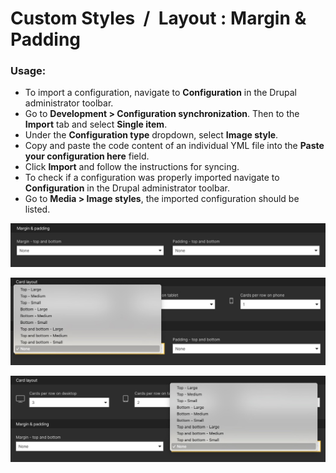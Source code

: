 # Custom Styles&nbsp;&nbsp;/&nbsp;&nbsp;Layout : Margin & Padding

### Usage:

- To import a configuration, navigate to **Configuration** in the Drupal administrator toolbar.
- Go to **Development > Configuration synchronization**. Then to the **Import** tab and select **Single item**.
- Under the **Configuration type** dropdown, select **Image style**.
- Copy and paste the code content of an individual YML file into the **Paste your configuration here** field.
- Click **Import** and follow the instructions for syncing.
- To check if a configuration was properly imported navigate to **Configuration** in the Drupal administrator toolbar.
- Go to **Media > Image styles**, the imported configuration should be listed.

![Screenshot](screenshot1.jpg)

![Screenshot](screenshot2.jpg)

![Screenshot](screenshot3.jpg)
